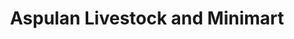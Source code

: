 ---
title: "Aspulan Livestock and Minimart"
url: /baguio/aspulan-livestock-and-minimart/
shop: convenience
---